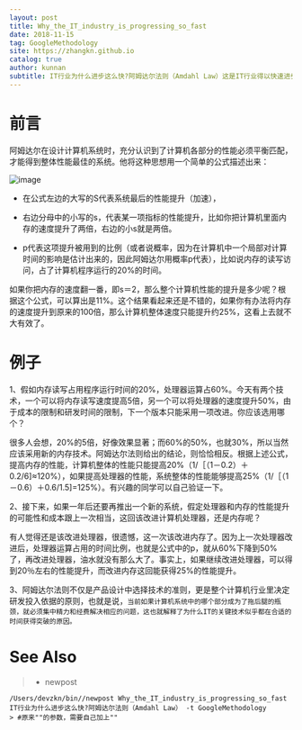 ```yaml
---
layout: post
title: Why_the_IT_industry_is_progressing_so_fast
date: 2018-11-15
tag: GoogleMethodology
site: https://zhangkn.github.io
catalog: true
author: kunnan
subtitle: IT行业为什么进步这么快?阿姆达尔法则（Amdahl Law）这是IT行业得以快速进步的战术，和它相对应的是摩尔定律，这是IT行业的战略。
---
```








# 前言



阿姆达尔在设计计算机系统时，充分认识到了计算机各部分的性能必须平衡匹配，才能得到整体性能最佳的系统。他将这种思想用一个简单的公式描述出来：

![image](https://wx4.sinaimg.cn/large/af39b376gy1fx8u7hykrfj20mg062dg8.jpg)





* 在公式左边的大写的S代表系统最后的性能提升（加速），

* 右边分母中的小写的s，代表某一项指标的性能提升，比如你把计算机里面内存的速度提升了两倍，右边的小s就是两倍。

* p代表这项提升被用到的比例（或者说概率，因为在计算机中一个局部对计算时间的影响是估计出来的，因此阿姆达尔用概率p代表），比如说内存的读写访问，占了计算机程序运行的20%的时间。





如果你把内存的速度翻一番，即s＝2，那么整个计算机性能的提升是多少呢？根据这个公式，可以算出是11%。这个结果看起来还是不错的，如果你有办法将内存的速度提升到原来的100倍，那么计算机整体速度只能提升约25%，这看上去就不大有效了。



# 例子



1、假如内存读写占用程序运行时间的20%，处理器运算占60%。今天有两个技术，一个可以将内存读写速度提高5倍，另一个可以将处理器的速度提升50%，由于成本的限制和研发时间的限制，下一个版本只能采用一项改进。你应该选用哪个？

很多人会想，20%的5倍，好像效果显著；而60%的50%，也就30%，所以当然应该采用新的内存技术。阿姆达尔法则给出的结论，则恰恰相反。根据上述公式，提高内存的性能，计算机整体的性能只能提高20%（1/［（1－0.2）＋0.2/6]≈120%），如果提高处理器的性能，系统整体的性能能够提高25%（1/［（1－0.6）＋0.6/1.5]=125%）。有兴趣的同学可以自己验证一下。



2、接下来，如果一年后还要再推出一个新的系统，假定处理器和内存的性能提升的可能性和成本跟上一次相当，这回该改进计算机处理器，还是内存呢？

有人觉得还是该改进处理器，很遗憾，这一次该改进内存了。因为上一次处理器改进后，处理器运算占用的时间比例，也就是公式中的p，就从60%下降到50%了，再改进处理器，油水就没有那么大了。事实上，如果继续改进处理器，可以得到20％左右的性能提升，而改进内存这回能获得25%的性能提升。



3、阿姆达尔法则不仅是产品设计中选择技术的准则，更是整个计算机行业里决定研发投入依据的原则，也就是说，`当前如果计算机系统中的哪个部分成为了拖后腿的瓶颈，就必须集中精力和经费解决相应的问题，这也就解释了为什么IT的关键技术似乎都在合适的时间获得突破的原因。`

# See Also 

>* newpost 
>
```
/Users/devzkn/bin//newpost Why_the_IT_industry_is_progressing_so_fast IT行业为什么进步这么快?阿姆达尔法则（Amdahl Law） -t GoogleMethodology
> #原来""的参数，需要自己加上""
```


